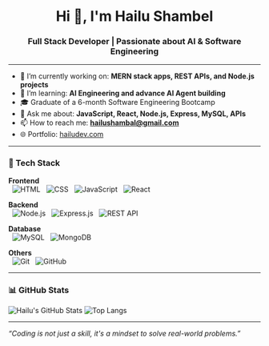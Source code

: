 

<!--
**Hailu401/Hailu401** is a ✨ _special_ ✨ repository because its `README.md` (this file) appears on your GitHub profile.

Here are some ideas to get you started:

- 🔭 I’m currently working on ...
- 🌱 I’m currently learning ...
- 👯 I’m looking to collaborate on ...
- 🤔 I’m looking for help with ...
- 💬 Ask me about ...
- 📫 How to reach me: ...
- 😄 Pronouns: ...
- ⚡ Fun fact: ...
-->
<h1 align="center">Hi 👋, I'm Hailu Shambel</h1>
<h3 align="center">Full Stack Developer | Passionate about AI & Software Engineering</h3>

---

- 🔭 I’m currently working on: **MERN stack apps, REST APIs, and Node.js projects**
- 🌱 I’m learning: **AI Engineering and advance AI Agent building**
- 🎓 Graduate of a 6-month Software Engineering Bootcamp
- 💬 Ask me about: **JavaScript, React, Node.js, Express, MySQL, APIs**
- 📫 How to reach me: **hailushambal@gmail.com**
- 🌐 Portfolio: [hailudev.com](https://hailudev.com)

---


### 🚀 Tech Stack

**Frontend** <br>
&nbsp;
![HTML](https://img.shields.io/badge/-HTML5-E34F26?style=for-the-badge&logo=html5&logoColor=white)
&nbsp;
![CSS](https://img.shields.io/badge/-CSS3-1572B6?style=for-the-badge&logo=css3)
&nbsp;
![JavaScript](https://img.shields.io/badge/-JavaScript-F7DF1E?style=for-the-badge&logo=javascript&logoColor=black)
&nbsp;
![React](https://img.shields.io/badge/-React-61DAFB?style=for-the-badge&logo=react)

**Backend** <br>
&nbsp;
![Node.js](https://img.shields.io/badge/-Node.js-339933?style=for-the-badge&logo=nodedotjs&logoColor=white)
&nbsp;
![Express.js](https://img.shields.io/badge/-Express.js-000000?style=for-the-badge&logo=express&logoColor=white)
&nbsp;
![REST API](https://img.shields.io/badge/-REST%20API-blue?style=for-the-badge)

**Database** <br> 
&nbsp;
![MySQL](https://img.shields.io/badge/-MySQL-00758F?style=for-the-badge&logo=mysql)
&nbsp;
![MongoDB](https://img.shields.io/badge/-MongoDB-47A248?style=for-the-badge&logo=mongodb)

**Others** <br> 
&nbsp;
![Git](https://img.shields.io/badge/-Git-F05032?style=for-the-badge&logo=git&logoColor=white)
&nbsp;
![GitHub](https://img.shields.io/badge/-GitHub-181717?style=for-the-badge&logo=github)
&nbsp;




---

### 📊 GitHub Stats

![Hailu's GitHub Stats](https://github-readme-stats.vercel.app/api?username=Hailu401&show_icons=true&theme=radical)
![Top Langs](https://github-readme-stats.vercel.app/api/top-langs/?username=Hailu401&layout=compact&theme=radical)

---

> 

_“Coding is not just a skill, it's a mindset to solve real-world problems.”_

